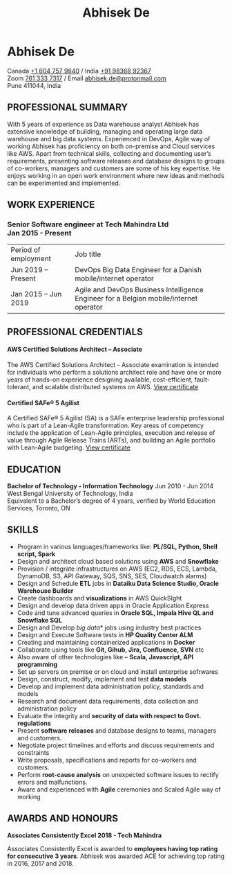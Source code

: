 ﻿---
title: Abhisek De
---
# Abhisek De
Canada [+1 604 757 9840](tel:+16047579840) / India [+91 98368 92367](tel:+919836892367)<br>
Zoom [761 333 7317](https://us04web.zoom.us/j/7613337317?pwd=RWNhOGxZZ2RCdzFPelREcms4Sng3UT09) / 
Email [abhisek.de@protonmail.com](mailto:abhisek.de@protonmail.com) <br>
Pune 411044, India

## PROFESSIONAL SUMMARY
With 5 years of experience as Data warehouse analyst Abhisek has extensive knowledge of building, managing and operating large data warehouse and big data systems. Experienced in DevOps, Agile way of working Abhisek has proficiency on both on-premise and Cloud services like AWS. Apart from technical skills, collecting and documenting user’s requirements, presenting software releases and database designs to groups of co-workers, managers and customers are some of his key expertise. He enjoys working in an open work environment where new ideas and methods can be experimented and implemented. 

## WORK EXPERIENCE
### Senior Software engineer at Tech Mahindra Ltd <br>  Jan 2015 - Present
<table>
    <tr>
        <td>Period  of employment &nbsp;&nbsp;&nbsp;&nbsp;</td>
        <td>Job title</td>
    </tr>
    <tr>
        <td>Jun 2019 – Present</td>
        <td>DevOps Big Data Engineer for a Danish mobile/internet operator</td>
    </tr>
    <tr>
        <td>Jan 2015 – Jun 2019</td>
        <td>Agile and DevOps Business Intelligence Engineer for a Belgian mobile/internet operator</td>
    </tr>
</table>

## PROFESSIONAL CREDENTIALS
#### AWS Certified Solutions Architect – Associate
The AWS Certified Solutions Architect - Associate examination is intended for individuals who perform a solutions architect role and have one or more years of hands-on experience designing available, cost-efficient, fault-tolerant, and scalable distributed systems on AWS. [View certificate](https://www.certmetrics.com/amazon/public/badge.aspx?i=1&t=c&d=2020-01-15&ci=AWS01079894)

#### Certified SAFe® 5 Agilist 
A Certified SAFe® 5 Agilist (SA) is a SAFe enterprise leadership professional who is part of a Lean-Agile transformation. Key areas of competency include the application of Lean-Agile principles, execution and release of value through Agile Release Trains (ARTs), and building an Agile portfolio with Lean-Agile budgeting. [View certificate](https://www.youracclaim.com/badges/46909f7b-9c30-4032-96f9-82b080b59a54/) 


## EDUCATION 
	
**Bachelor of Technology - Information Technology**	Jun 2010 - Jun 2014
<br>West Bengal University of Technology, India <br>
Equivalent to a Bachelor’s degree of 4 years, verified by World Education Services, Toronto, ON

## SKILLS
* Program in various languages/frameworks like: **PL/SQL, Python, Shell script, Spark**
* Design and architect cloud based solutions using **AWS** and **Snowflake**
* Provision / integrate infrastructures on AWS (EC2, RDS, ECS, Lambda, DynamoDB, S3, API Gateway, SQS, SNS, SES, Cloudwatch alarms)
* Design and Schedule **ETL** jobs in **Dataiku Data Science Studio, Oracle Warehouse Builder**
* Create dashboards and **visualizations** in AWS QuickSIght
* Design and develop data driven apps in Oracle Application Express 
* Code and tune advanced queries in **Oracle SQL, Impala Hive QL and Snowflake SQL**
* Design and Develop *big data** jobs using industry best practices 
* Design and Execute Software tests in **HP Quality Center ALM**
* Creating and maintaining containerized applications in **Docker**
* Collaborate using tools like **Git, Gihub, Jira, Confluence, SVN** etc
* Also aware of other technologies like – **Scala, Javascript, API programming**
* Set up servers on premise or on cloud and install enterprise sofrwares
* Design, construct, modify, implement and test **data models** 
* Develop and implement data administration policy, standards and models
* Research and document data requirements, data collection and administration policy
* Evaluate the integrity and **security of data with respect to Govt. regulations**
* Present **software releases** and database designs to teams, managers and customers.
* Negotiate project timelines and efforts and discuss requirements and constraints 
* Write proposals, specifications and reports for co-workers and customers.
* Perform **root-cause analysis** on unexpected software issues to rectify errors and malfunctions. 
* Aware and experienced with **Agile** ceremonies and Scaled Agile way of working


## AWARDS AND HONOURS
**Associates Consistently Excel 2018 - Tech Mahindra**

Associates Consistently Excel is awarded to **employees having top rating for consecutive 3 years**. Abhisek was awarded ACE for achieving top rating in 2016, 2017 and 2018.
